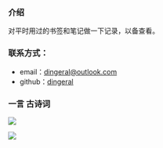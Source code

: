 ### 介绍

对平时用过的书签和笔记做一下记录，以备查看。

### 联系方式：

- email：dingeral@outlook.com
- github：[dingeral](https://github.com/dingeral)


### 一言  古诗词


<img src="https://api.gushi.ci/all.svg?font-size=18&spacing=4">

![](https://i.imgur.com/W4GzVfmh.jpg)

